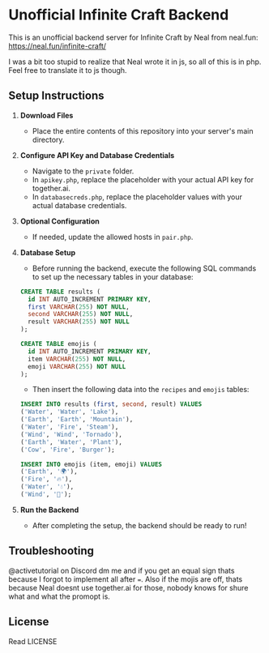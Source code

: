 # Unofficial Infinite Craft Backend

This is an unofficial backend server for Infinite Craft by Neal from neal.fun: https://neal.fun/infinite-craft/

I was a bit too stupid to realize that Neal wrote it in js, so all of this is in php. Feel free to translate it to js though.

## Setup Instructions

1. **Download Files**
   - Place the entire contents of this repository into your server's main directory.

2. **Configure API Key and Database Credentials**
   - Navigate to the `private` folder.
   - In `apikey.php`, replace the placeholder with your actual API key for together.ai.
   - In `databasecreds.php`, replace the placeholder values with your actual database credentials.

3. **Optional Configuration**
   - If needed, update the allowed hosts in `pair.php`.

4. **Database Setup**
   - Before running the backend, execute the following SQL commands to set up the necessary tables in your database:

   ```sql
   CREATE TABLE results (
     id INT AUTO_INCREMENT PRIMARY KEY,
     first VARCHAR(255) NOT NULL,
     second VARCHAR(255) NOT NULL,
     result VARCHAR(255) NOT NULL
   );

   CREATE TABLE emojis (
     id INT AUTO_INCREMENT PRIMARY KEY,
     item VARCHAR(255) NOT NULL,
     emoji VARCHAR(255) NOT NULL
   );
   ```

   - Then insert the following data into the `recipes` and `emojis` tables:

   ```sql
   INSERT INTO results (first, second, result) VALUES
   ('Water', 'Water', 'Lake'),
   ('Earth', 'Earth', 'Mountain'),
   ('Water', 'Fire', 'Steam'),
   ('Wind', 'Wind', 'Tornado'),
   ('Earth', 'Water', 'Plant'),
   ('Cow', 'Fire', 'Burger');

   INSERT INTO emojis (item, emoji) VALUES
   ('Earth', '🌍'),
   ('Fire', '🔥'),
   ('Water', '💧'),
   ('Wind', '💨');
   ```

5. **Run the Backend**
   - After completing the setup, the backend should be ready to run!

## Troubleshooting

@activetutorial on Discord dm me and if you get an equal sign thats because I forgot to implement all after ``=``.
Also if the mojis are off, thats because Neal doesnt use together.ai for those, nobody knows for shure what and what the promopt is.

## License

Read LICENSE
